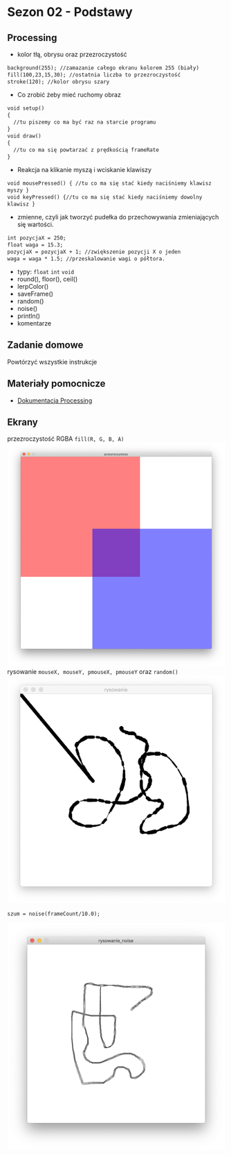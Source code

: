 # Sezon 02 - Podstawy

## Processing
- kolor tłą, obrysu oraz przezroczystość
```Processing
background(255); //zamazanie całego ekranu kolorem 255 (biały)
fill(100,23,15,30); //ostatnia liczba to przezroczystość
stroke(120); //kolor obrysu szary
```
- Co zrobić żeby mieć ruchomy obraz
```Processing
void setup() 
{
  //tu piszemy co ma być raz na starcie programu
}
void draw() 
{
  //tu co ma się powtarzać z prędkością frameRate
}
```
- Reakcja na klikanie myszą i wciskanie klawiszy
```Processing
void mousePressed() { //tu co ma się stać kiedy naciśniemy klawisz myszy }
void keyPressed() {//tu co ma się stać kiedy naciśniemy dowolny klawisz }
```
- zmienne, czyli jak tworzyć pudełka do przechowywania zmieniających się wartości. 
```Processing
int pozycjaX = 250;
float waga = 15.3; 
pozycjaX = pozycjaX + 1; //zwiększenie pozycji X o jeden
waga = waga * 1.5; //przeskalowanie wagi o półtora.
```
- typy: `float` `int` `void` 
- round(), floor(), ceil()
- lerpColor()
- saveFrame()
- random()
- noise()
- println()
- komentarze

## Zadanie domowe
Powtórzyć wszystkie instrukcje

## Materiały pomocnicze
- [Dokumentacja Processing](https://processing.org/reference)

## Ekrany
przezroczystość RGBA `fill(R, G, B, A)`
![przezroczystość](przezroczystosc.png)
rysowanie `mouseX, mouseY, pmouseX, pmouseY` oraz `random()`
![rysowanie](rysowanie.png)

```Processing 
szum = noise(frameCount/10.0);
```

![szum](rysowanie_noise.png)

